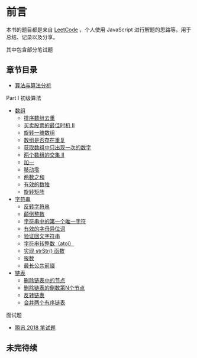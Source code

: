 # 前言

本书的题目都是来自 [LeetCode](https://leetcode-cn.com/) ，个人使用 JavaScript 进行解题的思路等。用于总结、记录以及分享。

其中包含部分笔试题

## 章节目录

* [算法与算法分析](algorithm-and-algorithm-analysis.md)

Part I 初级算法

* [数组](primary-algorithm/array/)
  * [排序数组去重](primary-algorithm/array/norepeat.md)
  * [买卖股票的最佳时机 II](primary-algorithm/array/stocks-best-time2.md)
  * [旋转一维数组](primary-algorithm/array/rotate1.md)
  * [数组是否存在重复](primary-algorithm/array/isrepeat.md)
  * [获取数组中只出现一次的数字](primary-algorithm/array/repeat-once.md)
  * [两个数组的交集 II](primary-algorithm/array/intersect.md)
  * [加一](primary-algorithm/array/plus1.md)
  * [移动零](primary-algorithm/array/move-zero.md)
  * [两数之和](primary-algorithm/array/sum-of-two.md)
  * [有效的数独](primary-algorithm/array/sudoku.md)
  * [旋转矩阵](primary-algorithm/array/rotate2.md)
* [字符串](primary-algorithm/string/)
  * [反转字符串](primary-algorithm/string/reverse-string.md)
  * [颠倒整数](primary-algorithm/string/dian-dao-zheng-shu.md)
  * [字符串中的第一个唯一字符](primary-algorithm/string/first-unique-character.md)
  * [有效的字母异位词](primary-algorithm/string/effective-alphabetic-words.md)
  * [验证回文字符串](primary-algorithm/string/palindrome-string.md)
  * [字符串转整数（atoi）](primary-algorithm/string/string-to-integer.md)
  * [实现 strStr\(\) 函数](primary-algorithm/string/substring.md)
  * [报数](primary-algorithm/string/number-off.md)
  * [最长公共前缀](primary-algorithm/string/longest-common-prefix.md)
* [链表](primary-algorithm/linked-list/)
  * [删除链表中的节点](primary-algorithm/linked-list/remove-node.md)
  * [删除链表的倒数第N个节点](primary-algorithm/linked-list/remove-the-last-nth-node.md)
  * [反转链表](primary-algorithm/string/reverse-string.md)
  * [合并两个有序链表](primary-algorithm/linked-list/he-bing-liang-ge-you-xu-lian-biao.md)

面试题

* [腾讯 2018 笔试题](interview/tencent-2018.md)



## 未完待续


